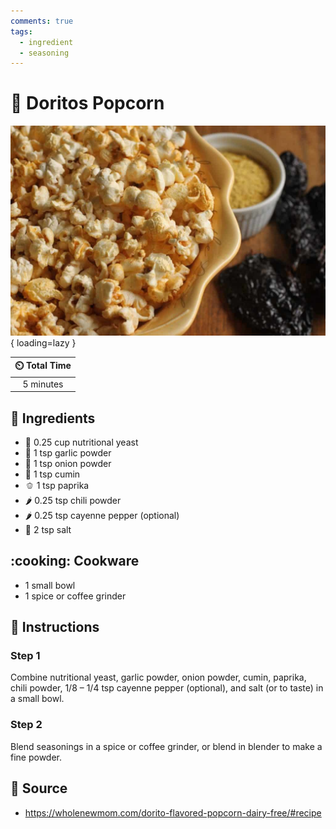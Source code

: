 ```yaml
---
comments: true
tags:
  - ingredient
  - seasoning
---
```

# :popcorn: Doritos Popcorn

![Doritos Popcorn][1]{ loading=lazy }

| :timer_clock: Total Time |
|:-----------------------: |
| 5 minutes |

## :salt: Ingredients

- :microbe: 0.25 cup nutritional yeast
- :garlic: 1 tsp garlic powder
- :onion: 1 tsp onion powder
- :herb: 1 tsp cumin
- :bell_pepper: 1 tsp paprika
- :hot_pepper: 0.25 tsp chili powder
- :hot_pepper: 0.25 tsp cayenne pepper (optional)
- :salt: 2 tsp salt

## :cooking: Cookware

- 1 small bowl
- 1 spice or coffee grinder

## :pencil: Instructions

### Step 1

Combine nutritional yeast, garlic powder, onion powder, cumin, paprika, chili powder, 1/8 – 1/4 tsp cayenne pepper
(optional), and salt (or to taste) in a small bowl.

### Step 2

Blend seasonings in a spice or coffee grinder, or blend in blender to make a fine powder.

## :link: Source

- <https://wholenewmom.com/dorito-flavored-popcorn-dairy-free/#recipe>

[1]: <../../assets/images/doritos-popcorn.jpg>
